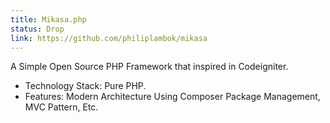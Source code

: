 ```yaml
---
title: Mikasa.php
status: Drop
link: https://github.com/philiplambok/mikasa
---
```

A Simple Open Source PHP Framework that inspired in Codeigniter.
- Technology Stack: Pure PHP.
- Features: Modern Architecture Using Composer Package Management, MVC Pattern, Etc.
